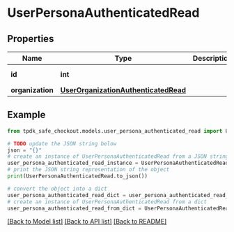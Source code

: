 # UserPersonaAuthenticatedRead



## Properties

Name | Type | Description | Notes
------------ | ------------- | ------------- | -------------
**id** | **int** |  | [optional] [readonly] 
**organization** | [**UserOrganizationAuthenticatedRead**](UserOrganizationAuthenticatedRead.md) |  | [optional] 

## Example

```python
from tpdk_safe_checkout.models.user_persona_authenticated_read import UserPersonaAuthenticatedRead

# TODO update the JSON string below
json = "{}"
# create an instance of UserPersonaAuthenticatedRead from a JSON string
user_persona_authenticated_read_instance = UserPersonaAuthenticatedRead.from_json(json)
# print the JSON string representation of the object
print(UserPersonaAuthenticatedRead.to_json())

# convert the object into a dict
user_persona_authenticated_read_dict = user_persona_authenticated_read_instance.to_dict()
# create an instance of UserPersonaAuthenticatedRead from a dict
user_persona_authenticated_read_from_dict = UserPersonaAuthenticatedRead.from_dict(user_persona_authenticated_read_dict)
```
[[Back to Model list]](../README.md#documentation-for-models) [[Back to API list]](../README.md#documentation-for-api-endpoints) [[Back to README]](../README.md)


